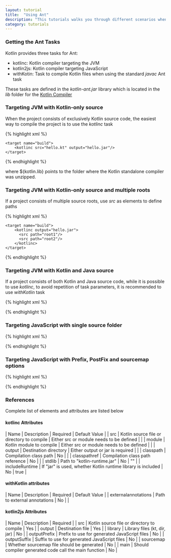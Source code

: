 ```yaml
---
layout: tutorial
title:  "Using Ant"
description: "This tutorials walks you through different scenarios when using Ant for building applications that contain Kotlin code"
category: tutorials
---
```


### Getting the Ant Tasks

Kotlin provides three tasks for Ant:

* kotlinc: Kotlin compiler targeting the JVM
* kotlin2js: Kotlin compiler targeting JavaScript
* withKotin: Task to compile Kotlin files when using the standard *javac* Ant task

These tasks are defined in the *kotlin-ant.jar* library which is located in the *lib* folder for the [Kotlin Compiler]({{site.latest_release_github_url}})


### Targeting JVM with Kotlin-only source

When the project consists of exclusively Kotlin source code, the easiest way to compile the project is to use the *kotlinc* task

{% highlight xml %}
<project name="Ant Task Test" default="build">
    <typedef resource="org.jetbrains.jet.buildtools.ant.antlib.xml" classpath="${kotlin.lib}/kotlin-ant.jar"/>

    <target name="build">
        <kotlinc src="hello.kt" output="hello.jar"/>
    </target>
</project>
{% endhighlight %}

where ${kotlin.lib} points to the folder where the Kotlin standalone compiler was unzipped.

### Targeting JVM with Kotlin-only source and multiple roots

If a project consists of multiple source roots, use *src* as elements to define paths

{% highlight xml %}
<project name="Ant Task Test" default="build">
    <typedef resource="org.jetbrains.jet.buildtools.ant.antlib.xml" classpath="${kotlin.lib}/kotlin-ant.jar"/>

    <target name="build">
        <kotlinc output="hello.jar">
          <src path="root1"/>
          <src path="root2"/>
        </kotlinc>
    </target>
</project>
{% endhighlight %}

### Targeting JVM with Kotlin and Java source

If a project consists of both Kotlin and Java source code, while it is possible to use *kotlinc*, to avoid repetition of task parameters, it is
recommended to use *withKotlin* task

{% highlight xml %}
<project name="Ant Task Test" default="build">

  <path id="classpath">
    <fileset dir="${idea.sdk}/lib" includes="annotations.jar"/>
    <fileset dir="${kotlin.home}" includes="kotlin-runtime.jar"/>
  </path>

  <typedef name = "withKotlin" classname = "org.jetbrains.jet.buildtools.ant.KotlinCompilerAdapter"/>

  <target name="build">
      <delete dir="classes" failonerror="false"/>
      <mkdir dir="classes"/>
      <javac destdir="classes" includeAntRuntime="false" srcdir="root1">
        <classpath refid="classpath"/>
        <withKotlin externalannotations="root1/b/">
          <externalannotations path="root1/a/" />
        </withKotlin>
      </javac>
      <jar destfile="hello.jar">
        <fileset dir="/classes"/>
      </jar>
  </target>
</project>
{% endhighlight %}


### Targeting JavaScript with single source folder

{% highlight xml %}
<project name="Ant Task Test" default="build">
  <typdef resource="org.jetbrains.jet.buildtools.ant.antlib.xml" classpath="${kotlin.lib}/kotlin-ant.jar"/>

  <target name="build">
    <kotlin2js src="root1" output="out.js"/>
  </target>
</project>
{% endhighlight %}

### Targeting JavaScript with Prefix, PostFix and sourcemap options

{% highlight xml %}
<project name="Ant Task Test" default="build">
  <taskdef resource="org.jetbrains.jet.buildtools.ant.antlib.xml" classpath="${kotlin.lib}/kotlin-ant.jar"/>

  <target name="build">
    <kotlin2js src="root1" output="out.js" outputPrefix="prefix" outputPostfix="postfix" sourcemap="true"/>
  </target>
</project>
{% endhighlight %}

### References

Complete list of elements and attributes are listed below

#### kotlinc Attributes

| Name | Description | Required | Default Value |
| src  | Kotlin source file or directory to compile | Either src or module needs to be defined |  |
| module  | Kotlin module to compile | Either src or module needs to be defined |  |
| output  | Destination directory | Either output or jar is required |  |
| classpath  | Compilation class path | No |  |
| classpathref  | Compilation class path reference | No |  |
| stdlib  | Path to "kotlin-runtime.jar" | No | ""  |
| includeRuntime  | If "jar" is used, whether Kotlin runtime library is included | No | true  |


#### withKotlin attributes

| Name | Description | Required | Default Value |
| externalannotations  | Path to external annotations | No |  |


#### kotlin2js Attributes

| Name | Description | Required |
| src  | Kotlin source file or directory to compile | Yes |
| output  | Destination file | Yes |
| library  | Library files (kt, dir, jar) | No |
| outputPrefix  | Prefix to use for generated JavaScript files | No |
| outputSuffix | Suffix to use for generated JavaScript files | No |
| sourcemap  | Whether sourcemap file should be generated | No |
| main  | Should compiler generated code call the main function | No |


